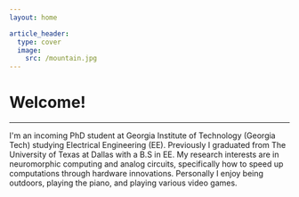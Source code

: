 ```yaml
---
layout: home

article_header:
  type: cover
  image:
    src: /mountain.jpg
---
```


# Welcome!

<!--more-->

---

I'm an incoming PhD student at Georgia Institute of Technology (Georgia Tech) studying Electrical Engineering (EE). Previously I graduated from The University of Texas at Dallas with a B.S in EE. My research interests are in neuromorphic computing and analog circuits, specifically how to speed up computations through hardware innovations. Personally I enjoy being outdoors, playing the piano, and playing various video games. 
